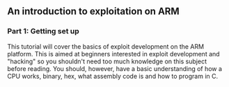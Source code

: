## An introduction to exploitation on ARM
### Part 1: Getting set up

This tutorial will cover the basics of exploit development on the ARM platform. This is aimed at beginners interested in exploit development and "hacking" so you shouldn't need too much knowledge on this subject before reading. You should, however, have a basic understanding of how a CPU works, binary, hex, what assembly code is and how to program in C.
